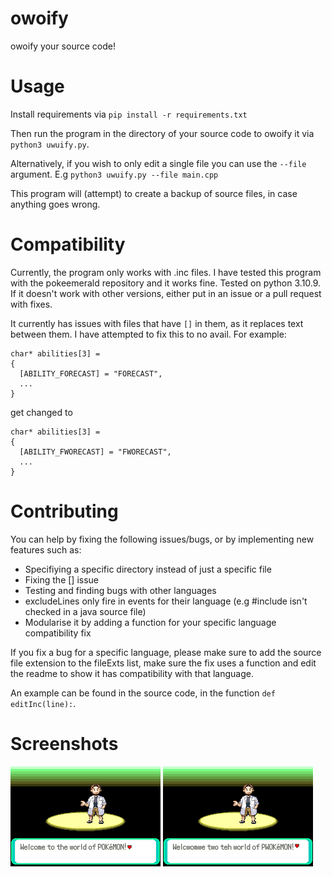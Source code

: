 # owoify
owoify your source code!

# Usage

Install requirements via `pip install -r requirements.txt`

Then run the program in the directory of your source code to owoify it via `python3 uwuify.py`.

Alternatively, if you wish to only edit a single file you can use the `--file` argument. E.g `python3 uwuify.py --file main.cpp`

This program will (attempt) to create a backup of source files, in case anything goes wrong.

# Compatibility

Currently, the program only works with .inc files. I have tested this program with the pokeemerald repository and it works fine. Tested on python 3.10.9. If it doesn't work with other versions, either put in an issue or a pull request with fixes.

It currently has issues with files that have `[]` in them, as it replaces text between them. I have attempted to fix this to no avail. For example:

```
char* abilities[3] =
{
  [ABILITY_FORECAST] = "FORECAST",
  ...
}
```
get changed to 
```
char* abilities[3] =
{
  [ABILITY_FWORECAST] = "FWORECAST",
  ...
}
```

# Contributing

You can help by fixing the following issues/bugs, or by implementing new features such as:

- Specifiying a specific directory instead of just a specific file
- Fixing the [] issue
- Testing and finding bugs with other languages
- excludeLines only fire in events for their language (e.g #include isn't checked in a java source file)
- Modularise it by adding a function for your specific language compatibility fix

If you fix a bug for a specific language, please make sure to add the source file extension to the fileExts list, make sure the fix uses a function and edit the readme to show it has compatibility with that language.

An example can be found in the source code, in the function `def editInc(line):`. 

# Screenshots
![Image of pokemon emerald with the original text that says "welcome to the world of pokemon"](pokeemerald.png)
![Image of pokemon emerald with owoified text that says "welwomwe two teh world of pwokemon"](pokeemerald_owo.png)
